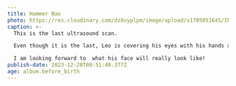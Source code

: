 ```yaml
---
title: Hammer Nao
photo: https://res.cloudinary.com/dz8vyplpm/image/upload/v1705051645/IMG_8162_vylndr.jpg
caption: >-
  This is the last ultrasound scan.

  Even though it is the last, Leo is covering his eyes with his hands and looks like Hammer Nao from Hajime no Ippo 😂

  I am looking forward to  what his face will really look like!
publish-date: 2023-12-28T08:51:40.377Z
age: album.before_birth
---
```

